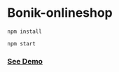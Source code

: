 # Bonik-onlineshop

```
npm install
```

```
npm start
```  
   
<h3><a href="https://bonik-onlineshop-beknur.netlify.app/">See Demo</a></h3>          
        
      
     
  
